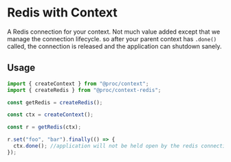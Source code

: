 # Redis with Context

A Redis connection for your context. Not much value added except that we manage
the connection lifecycle. so after your parent context has `.done()` called, the
connection is released and the application can shutdown sanely.

## Usage

```typescript
import { createContext } from "@proc/context";
import { createRedis } from "@proc/context-redis";

const getRedis = createRedis();

const ctx = createContext();

const r = getRedis(ctx);

r.set("foo", "bar").finally(() => {
  ctx.done(); //application will not be held open by the redis connection
});
```

